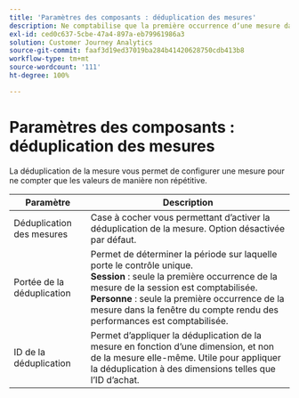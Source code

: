 ```yaml
---
title: 'Paramètres des composants : déduplication des mesures'
description: Ne comptabilise que la première occurrence dʼune mesure dans les rapports.
exl-id: ced0c637-5cbe-47a4-897a-eb79961986a3
solution: Customer Journey Analytics
source-git-commit: faaf3d19ed37019ba284b41420628750cdb413b8
workflow-type: tm+mt
source-wordcount: '111'
ht-degree: 100%

---
```


# Paramètres des composants : déduplication des mesures

La déduplication de la mesure vous permet de configurer une mesure pour ne compter que les valeurs de manière non répétitive.

| Paramètre | Description |
| --- | --- |
| Déduplication des mesures | Case à cocher vous permettant dʼactiver la déduplication de la mesure. Option désactivée par défaut. |
| Portée de la déduplication | Permet de déterminer la période sur laquelle porte le contrôle unique.<br>**Session** : seule la première occurrence de la mesure de la session est comptabilisée.<br>**Personne** : seule la première occurrence de la mesure dans la fenêtre du compte rendu des performances est comptabilisée. |
| ID de la déduplication | Permet dʼappliquer la déduplication de la mesure en fonction dʼune dimension, et non de la mesure elle-même. Utile pour appliquer la déduplication à des dimensions telles que lʼID dʼachat. |
